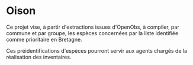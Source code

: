 # Oison

Ce projet vise, à partir d'extractions issues d'OpenObs, à compiler, par commune et par groupe, les espèces concernées par la liste identifiée comme prioritaire en Bretagne.

Ces préidentifications d'espèces pourront servir aux agents chargés de la réalisation des inventaires.